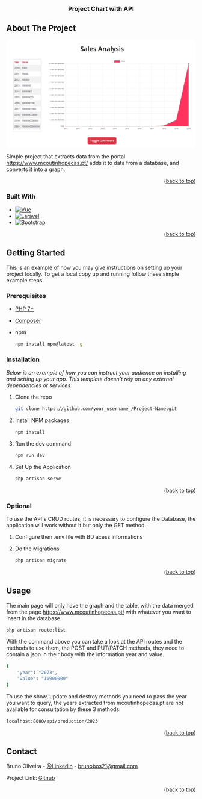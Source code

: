 <br />
<div align="center">

  <h3 align="center">Project Chart with API</h3>

</div>

## About The Project

[![Product Name Screen Shot][product-screenshot]](https://example.com)

Simple project that extracts data from the portal https://www.mcoutinhopecas.pt/ adds it to data from a database, and converts it into a graph.

<p align="right">(<a href="#readme-top">back to top</a>)</p>



### Built With

* [![Vue][Vue.js]][Vue-url]
* [![Laravel][Laravel.com]][Laravel-url]
* [![Bootstrap][Bootstrap.com]][Bootstrap-url]

<p align="right">(<a href="#readme-top">back to top</a>)</p>

## Getting Started

This is an example of how you may give instructions on setting up your project locally.
To get a local copy up and running follow these simple example steps.

### Prerequisites

* [PHP 7+](https://www.php.net/downloads.php) 

* [Composer](https://getcomposer.org/download/) 

* npm
  ```sh
  npm install npm@latest -g
  ```

### Installation

_Below is an example of how you can instruct your audience on installing and setting up your app. This template doesn't rely on any external dependencies or services._

1. Clone the repo
    ```sh
    git clone https://github.com/your_username_/Project-Name.git
    ```

2. Install NPM packages
    ```sh
    npm install
    ```

3. Run the dev command
    ```sh
    npm run dev
    ```

4. Set Up the Application
    ```sh
    php artisan serve
    ```

<p align="right">(<a href="#readme-top">back to top</a>)</p>

### Optional

To use the API's CRUD routes, it is necessary to configure the Database, the application will work without it but only the GET method.

1. Configure then .env file with BD acess informations

2. Do the Migrations
    ```sh
    php artisan migrate
    ```

<p align="right">(<a href="#readme-top">back to top</a>)</p>

## Usage

The main page will only have the graph and the table, with the data merged from the page https://www.mcoutinhopecas.pt/ with whatever you want to insert in the database.
```sh
php artisan route:list
```

With the command above you can take a look at the API routes and the methods to use them, the POST and PUT/PATCH methods, they need to contain a json in their body with the information year and value.
```sh
{
    "year": "2023",
    "value": "10000000"
}
```

To use the show, update and destroy methods you need to pass the year you want to query, the years extracted from mcoutinhopecas.pt are not available for consultation by these 3 methods.
```sh
localhost:8000/api/production/2023
```

<p align="right">(<a href="#readme-top">back to top</a>)</p>

## Contact

Bruno Oliveira - [@Linkedin](https://www.linkedin.com/in/bruno-oliveira-4a6bb8169/) - brunobos21@gmail.com

Project Link: [Github](https://github.com/brunobos1/app_sales)

<p align="right">(<a href="#readme-top">back to top</a>)</p>

[contributors-shield]: https://img.shields.io/github/contributors/othneildrew/Best-README-Template.svg?style=for-the-badge
[contributors-url]: https://github.com/othneildrew/Best-README-Template/graphs/contributors
[forks-shield]: https://img.shields.io/github/forks/othneildrew/Best-README-Template.svg?style=for-the-badge
[forks-url]: https://github.com/othneildrew/Best-README-Template/network/members
[stars-shield]: https://img.shields.io/github/stars/othneildrew/Best-README-Template.svg?style=for-the-badge
[stars-url]: https://github.com/othneildrew/Best-README-Template/stargazers
[issues-shield]: https://img.shields.io/github/issues/othneildrew/Best-README-Template.svg?style=for-the-badge
[issues-url]: https://github.com/othneildrew/Best-README-Template/issues
[license-shield]: https://img.shields.io/github/license/othneildrew/Best-README-Template.svg?style=for-the-badge
[license-url]: https://github.com/othneildrew/Best-README-Template/blob/master/LICENSE.txt
[linkedin-shield]: https://img.shields.io/badge/-LinkedIn-black.svg?style=for-the-badge&logo=linkedin&colorB=555
[linkedin-url]: https://linkedin.com/in/othneildrew
[product-screenshot]: Screenshot_1.png
[Vue.js]: https://img.shields.io/badge/Vue.js-35495E?style=for-the-badge&logo=vuedotjs&logoColor=4FC08D
[Vue-url]: https://vuejs.org/
[Laravel.com]: https://img.shields.io/badge/Laravel-FF2D20?style=for-the-badge&logo=laravel&logoColor=white
[Laravel-url]: https://laravel.com
[Bootstrap.com]: https://img.shields.io/badge/Bootstrap-563D7C?style=for-the-badge&logo=bootstrap&logoColor=white
[Bootstrap-url]: https://getbootstrap.com
